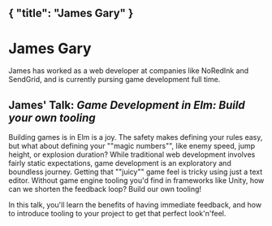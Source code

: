 {
    "title": "James Gary"
}
---

# James Gary

James has worked as a web developer at companies like NoRedInk and SendGrid, and is currently pursing game development full time.

## James' Talk: *Game Development in Elm: Build your own tooling*

Building games is in Elm is a joy. The safety makes defining your rules easy, but what about defining your ""magic numbers"", like enemy speed, jump height, or explosion duration? While traditional web development involves fairly static expectations, game development is an exploratory and boundless journey. Getting that ""juicy"" game feel is tricky using just a text editor. Without game engine tooling you'd find in frameworks like Unity, how can we shorten the feedback loop? Build our own tooling!

In this talk, you'll learn the benefits of having immediate feedback, and how to introduce tooling to your project to get that perfect look'n'feel.
